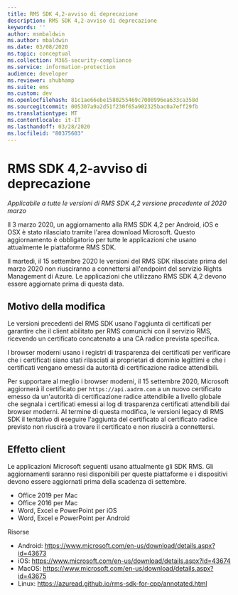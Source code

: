 ```yaml
---
title: RMS SDK 4,2-avviso di deprecazione
description: RMS SDK 4,2-avviso di deprecazione
keywords: ''
author: msmbaldwin
ms.author: mbaldwin
ms.date: 03/08/2020
ms.topic: conceptual
ms.collection: M365-security-compliance
ms.service: information-protection
audience: developer
ms.reviewer: shubhamp
ms.suite: ems
ms.custom: dev
ms.openlocfilehash: 81c1ae66ebe1580255469c7008996ea633ca358d
ms.sourcegitcommit: 005307a9a2d51f230f65a902325bac0a7eff29fb
ms.translationtype: MT
ms.contentlocale: it-IT
ms.lasthandoff: 03/28/2020
ms.locfileid: "80375603"
---
```

# <a name="rms-sdk-42-deprecation-notice"></a>RMS SDK 4,2-avviso di deprecazione 

*Applicabile a tutte le versioni di RMS SDK 4,2 versione precedente al 2020 marzo*

Il 3 marzo 2020, un aggiornamento alla RMS SDK 4,2 per Android, iOS e OSX è stato rilasciato tramite l'area download Microsoft. Questo aggiornamento è obbligatorio per tutte le applicazioni che usano attualmente le piattaforme RMS SDK.  

Il martedì, il 15 settembre 2020 le versioni del RMS SDK rilasciate prima del marzo 2020 non riusciranno a connettersi all'endpoint del servizio Rights Management di Azure. Le applicazioni che utilizzano RMS SDK 4,2 devono essere aggiornate prima di questa data. 

## <a name="reason-for-change"></a>Motivo della modifica 

Le versioni precedenti del RMS SDK usano l'aggiunta di certificati per garantire che il client abilitato per RMS comunichi con il servizio RMS, ricevendo un certificato concatenato a una CA radice prevista specifica.  

I browser moderni usano i registri di trasparenza dei certificati per verificare che i certificati siano stati rilasciati ai proprietari di dominio legittimi e che i certificati vengano emessi da autorità di certificazione radice attendibili.  

Per supportare al meglio i browser moderni, il 15 settembre 2020, Microsoft aggiornerà il certificato per `https://api.aadrm.com` a un nuovo certificato emesso da un'autorità di certificazione radice attendibile a livello globale che segnala i certificati emessi ai log di trasparenza certificati attendibili dai browser moderni. Al termine di questa modifica, le versioni legacy di RMS SDK il tentativo di eseguire l'aggiunta del certificato al certificato radice previsto non riuscirà a trovare il certificato e non riuscirà a connettersi.  

## <a name="client-impact"></a>Effetto client 

Le applicazioni Microsoft seguenti usano attualmente gli SDK RMS. Gli aggiornamenti saranno resi disponibili per queste piattaforme e i dispositivi devono essere aggiornati prima della scadenza di settembre. 

- Office 2019 per Mac 
- Office 2016 per Mac 
- Word, Excel e PowerPoint per iOS 
- Word, Excel e PowerPoint per Android 

Risorse 

- Android: https://www.microsoft.com/en-us/download/details.aspx?id=43673
- iOS: https://www.microsoft.com/en-us/download/details.aspx?id=43674 
- MacOS: https://www.microsoft.com/en-us/download/details.aspx?id=43675 
- Linux: https://azuread.github.io/rms-sdk-for-cpp/annotated.html